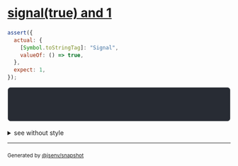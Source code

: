 # [signal(true) and 1](../../wrapped_value.test.js#L186)

```js
assert({
  actual: {
    [Symbol.toStringTag]: "Signal",
    valueOf: () => true,
  },
  expect: 1,
});
```

![img](throw.svg)

<details>
  <summary>see without style</summary>

```console
AssertionError: actual and expect are different

actual: Signal(true)
expect: 1
```

</details>

---
<sub>
  Generated by <a href="https://github.com/jsenv/core/tree/main/packages/independent/snapshot">@jsenv/snapshot</a>
</sub>